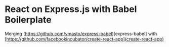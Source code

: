 # React on Express.js with Babel Boilerplate

Merging (https://github.com/vmasto/express-babel)[express-babel] with [https://github.com/facebookincubator/create-react-app](create-react-app)
